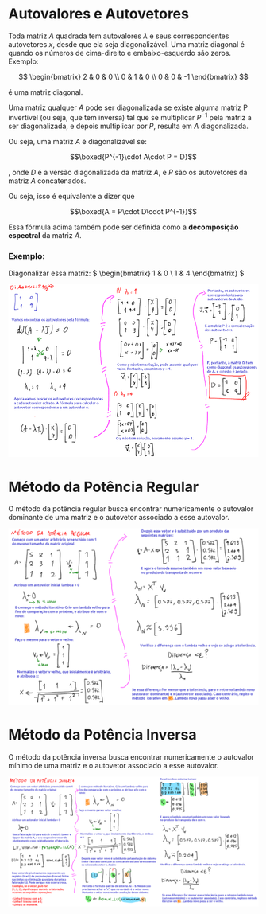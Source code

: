 # Autovalores e Autovetores

Toda matriz $A$ quadrada tem autovalores $\lambda$ e seus correspondentes autovetores $x$, desde que ela seja diagonalizável. Uma matriz diagonal é quando os números de cima-direito e embaixo-esquerdo são zeros. Exemplo:

$$
\begin{bmatrix}
2 & 0 & 0 \\
0 & 1 & 0 \\
0 & 0 & -1
\end{bmatrix}
$$

é uma matriz diagonal.

Uma matriz qualquer $A$ pode ser diagonalizada se existe alguma matriz P invertível (ou seja, que tem inversa) tal que se multiplicar $P^{-1}$ pela matriz a ser diagonalizada, e depois multiplicar por $P$, resulta em $A$ diagonalizada. 

Ou seja, uma matriz $A$ é diagonalizável se:

$$\boxed{P^{-1}\cdot A\cdot P = D}$$

, onde $D$ é a versão diagonalizada da matriz $A$, e $P$ são os autovetores da matriz $A$ concatenados.

Ou seja, isso é equivalente a dizer que

$$\boxed{A = P\cdot D\cdot P^{-1}}$$

Essa fórmula acima também pode ser definida como a **decomposição espectral** da matriz $A$.

### Exemplo:

Diagonalizar essa matriz: 
$
\begin{bmatrix}
1 & 0 \\
1 & 4
\end{bmatrix}
$

![](2023-06-11-14-44-41.png)

# Método da Potência Regular

O método da potência regular busca encontrar numericamente o autovalor dominante de uma matriz e o autovetor associado a esse autovalor.

![](2023-06-21-17-17-30.png)

# Método da Potência Inversa

O método da potência inversa busca encontrar numericamente o autovalor mínimo de uma matriz e o autovetor associado a esse autovalor.

![](2023-06-21-17-18-45.png)